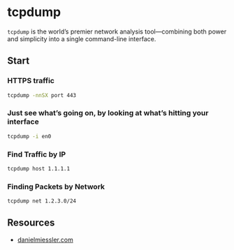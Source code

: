 # tcpdump

```tcpdump``` is the world’s premier network analysis tool—combining both power and simplicity into a single command-line interface.

## Start

### HTTPS traffic

```sh
tcpdump -nnSX port 443
```

### Just see what’s going on, by looking at what’s hitting your interface

```sh
tcpdump -i en0
```

### Find Traffic by IP

```sh
tcpdump host 1.1.1.1
```

### Finding Packets by Network

```sh
tcpdump net 1.2.3.0/24
```

## Resources

- [danielmiessler.com](https://danielmiessler.com/study/tcpdump/)
